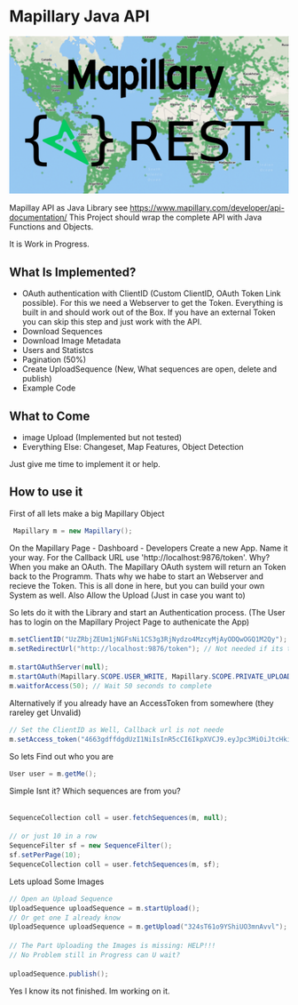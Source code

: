 # Mapillary Java API

![Image](https://github.com/it-open/mapillary-api/raw/master/doc/graphics.png)

Mapillay API as Java Library see https://www.mapillary.com/developer/api-documentation/
This Project should wrap the complete API with Java Functions and Objects.

It is Work in Progress.
## What Is Implemented? ##
* OAuth authentication with ClientID (Custom ClientID, OAuth Token Link possible). For this we need a Webserver to get the Token. Everything is built in and should work out of the Box. If you have an external Token you can skip this step and just work with the API.
* Download Sequences
* Download Image Metadata
* Users and Statistcs
* Pagination (50%)
* Create UploadSequence (New, What sequences are open, delete and publish)
* Example Code

## What to Come ##
* image Upload (Implemented but not tested)
* Everything Else: Changeset, Map Features, Object Detection 

Just give me time to implement it or help.

## How to use it ##

First of all lets make a big Mapillary Object
```java
 Mapillary m = new Mapillary();
```
On the Mapillary Page - Dashboard - Developers
Create a new App. Name it your way. For the Callback URL use 'http://localhost:9876/token'. 
Why? When you make an OAuth. The Mapillary OAuth system will return an Token back to the Programm. 
Thats why we habe to start an Webserver and recieve the Token. This is all done in here, but you can build your own System as well.
Also Allow the Upload (Just in case you want to)

So lets do it with the Library and start an Authentication process. (The User has to login on the Mapillary Project Page to authenicate the App)
```java
m.setClientID("UzZRbjZEUm1jNGFsNi1CS3g3RjNydzo4MzcyMjAyODQwOGQ1M2Qy"); // Your Client Id
m.setRedirectUrl("http://localhost:9876/token"); // Not needed if its the same

m.startOAuthServer(null);
m.startOAuth(Mapillary.SCOPE.USER_WRITE, Mapillary.SCOPE.PRIVATE_UPLOAD, Mapillary.SCOPE.PUBLIC_UPLOAD); // start Server and open Browser
m.waitforAccess(50); // Wait 50 seconds to complete
```
Alternatively if you already have an AccessToken from somewhere (they rareley get Unvalid)
```java
// Set the ClientID as Well, Callback url is not neede
m.setAccess_token("4663gdffdgdUzI1NiIsInR5cCI6IkpXVCJ9.eyJpc3MiOiJtcHkiLCJzdWIiOiJTNlFuNkRSbWM0YWw2LUJLeDdGM3J3IiwiYXVkIjoiVXpaUmJqWkVVbTFqTkdGc05pMUNTM2czUmpOeWR6bzRNemN5TWpBeU9EUXdPR1ExTTJReSIsImlhdCI6MTU5NDgwNTk4NzY0NCwianRpIjoiZGM1Zjk5YWEyMzE3OGQ5NTNhZGQ1MTQ0OGYyZmY1ZDEiLCJzY28iOlsidXNlcjp3cml0ZSIsInByaXZhdGU6dXBsb2FkIiwicHVibGljOnVwbG9hZCJdLCJ2ZXIiOjF9.3bxmfMDDcujUBp5QcgGC7bFmxxPTn33YC1GUgXKQkTs");
```
So lets Find out who you are
```java
User user = m.getMe();
```
Simple Isnt it?
Which sequences are from you?
```java

SequenceCollection coll = user.fetchSequences(m, null);

// or just 10 in a row
SequenceFilter sf = new SequenceFilter();
sf.setPerPage(10);
SequenceCollection coll = user.fetchSequences(m, sf);
```

Lets upload Some Images
```java
// Open an Upload Sequence
UploadSequence uploadSequence = m.startUpload();
// Or get one I already know
UploadSequence uploadSequence = m.getUpload("324sT61o9YShiUO3mnAvvl");

// The Part Uploading the Images is missing: HELP!!! 
// No Problem still in Progress can U wait?

uploadSequence.publish();
```

Yes I know its not finished. Im working on it.



